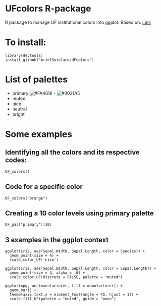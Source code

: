 # UFcolors R-package
 R package to manage UF institutional colors into ggplot. Based on: 
 [Link](https://drsimonj.svbtle.com/creating-corporate-colour-palettes-for-ggplot2)
 
 # To install:
``` 
library(devtools)
install_github("ArielSotoCaro/UFcolors")
```

# List of palettes
- primary ![#FA4616](https://placehold.it/15/FA4616/000000?text=+) - ![#0021A5](https://placehold.it/15/0021A5/000000?text=+) 
- muted
- nice
- neutral
- bright

# Some examples

## Identifying all the colors and its respective codes:
`UF_colors()`

## Code for a specific color
`UF_colors("orange")` 

## Creating a 10 color levels using primary palette
`UF_pal("primary")(10)`

## 3 examples in the ggplot context
```
ggplot(iris, aes(Sepal.Width, Sepal.Length, color = Species)) +
  geom_point(size = 4) +
  scale_color_UF('nice')
```
```  
ggplot(iris, aes(Sepal.Width, Sepal.Length, color = Sepal.Length)) +
  geom_point(size = 4, alpha = .6) +
  scale_color_UF(discrete = FALSE, palette = "muted")
```  
```
ggplot(mpg, aes(manufacturer, fill = manufacturer)) +
  geom_bar() +
  theme(axis.text.x = element_text(angle = 45, hjust = 1)) +
  scale_fill_UF(palette = "muted", guide = "none")
```
